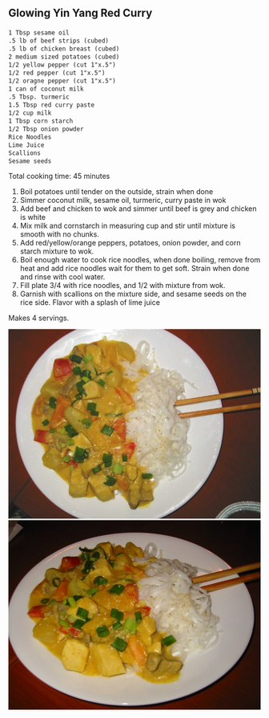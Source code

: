 Glowing Yin Yang Red Curry 
--------------------------

    1 Tbsp sesame oil
    .5 lb of beef strips (cubed)
    .5 lb of chicken breast (cubed)
    2 medium sized potatoes (cubed)
    1/2 yellow pepper (cut 1"x.5")
    1/2 red pepper (cut 1"x.5")
    1/2 oragne pepper (cut 1"x.5")
    1 can of coconut milk
    .5 Tbsp. turmeric
    1.5 Tbsp red curry paste
    1/2 cup milk
    1 Tbsp corn starch
    1/2 Tbsp onion powder
    Rice Noodles
    Lime Juice
    Scallions
    Sesame seeds

Total cooking time: 45 minutes

1. Boil potatoes until tender on the outside, strain when done
2. Simmer coconut milk, sesame oil, turmeric, curry paste in wok
3. Add beef and chicken to wok and simmer until beef is grey and chicken is white
4. Mix milk and cornstarch in measuring cup and stir until mixture is smooth with no chunks.
5. Add red/yellow/orange peppers, potatoes, onion powder, and corn starch mixture to wok.
6. Boil enough water to cook rice noodles, when done boiling, remove from heat and add rice noodles
   wait for them to get soft. Strain when done and rinse with cool water.
7. Fill plate 3/4 with rice noodles, and 1/2 with mixture from wok.
8. Garnish with scallions on the mixture side, and sesame seeds on the rice side. Flavor with a splash of lime juice

Makes 4 servings.

![Picture 1](picture1.jpg "Picture 1")
![Picture 2](picture2.jpg "Picture 2")